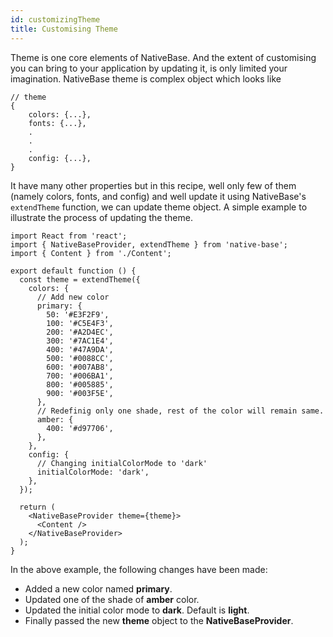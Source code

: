 ```yaml
---
id: customizingTheme
title: Customising Theme
---
```


Theme is one core elements of NativeBase. And the extent of customising you can bring to your application by updating it, is only limited your imagination. NativeBase theme is complex object which looks like

```tsx
// theme
{
	colors: {...},
	fonts: {...},
	.
	.
	.
	config: {...},
}
```

It have many other properties but in this recipe, well only few of them (namely colors, fonts, and config) and well update it using NativeBase's `extendTheme` function, we can update theme object. A simple example to illustrate the process of updating the theme.

```tsx
import React from 'react';
import { NativeBaseProvider, extendTheme } from 'native-base';
import { Content } from './Content';

export default function () {
  const theme = extendTheme({
    colors: {
      // Add new color
      primary: {
        50: '#E3F2F9',
        100: '#C5E4F3',
        200: '#A2D4EC',
        300: '#7AC1E4',
        400: '#47A9DA',
        500: '#0088CC',
        600: '#007AB8',
        700: '#006BA1',
        800: '#005885',
        900: '#003F5E',
      },
      // Redefinig only one shade, rest of the color will remain same.
      amber: {
        400: '#d97706',
      },
    },
    config: {
      // Changing initialColorMode to 'dark'
      initialColorMode: 'dark',
    },
  });

  return (
    <NativeBaseProvider theme={theme}>
      <Content />
    </NativeBaseProvider>
  );
}
```

In the above example, the following changes have been made:

- Added a new color named **primary**.
- Updated one of the shade of **amber** color.
- Updated the initial color mode to **dark**. Default is **light**.
- Finally passed the new **theme** object to the **NativeBaseProvider**.
